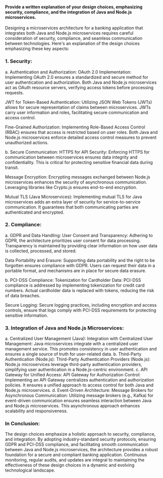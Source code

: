 #### Provide a written explanation of your design choices, emphasizing security, compliance, and the integration of Java and Node.js microservices.

Designing a microservices architecture for a banking application that integrates both Java and Node.js microservices requires careful consideration of security, compliance, and seamless communication between technologies. Here's an explanation of the design choices emphasizing these key aspects:

### 1. Security:
a. Authentication and Authorization:
OAuth 2.0 Implementation: Implementing OAuth 2.0 ensures a standardized and secure method for user authentication and authorization. Both Java and Node.js microservices act as OAuth resource servers, verifying access tokens before processing requests.

JWT for Token-Based Authentication: Utilizing JSON Web Tokens (JWTs) allows for secure representation of claims between microservices. JWTs carry user information and roles, facilitating secure communication and access control.

Fine-Grained Authorization: Implementing Role-Based Access Control (RBAC) ensures that access is restricted based on user roles. Both Java and Node.js microservices enforce detailed access control measures to prevent unauthorized actions.

b. Secure Communication:
HTTPS for API Security: Enforcing HTTPS for communication between microservices ensures data integrity and confidentiality. This is critical for protecting sensitive financial data during transit.

Message Encryption: Encrypting messages exchanged between Node.js microservices enhances the security of asynchronous communication. Leveraging libraries like Crypto.js ensures end-to-end encryption.

Mutual TLS (Java Microservices): Implementing mutual TLS for Java microservices adds an extra layer of security for service-to-service communication. It guarantees that both communicating parties are authenticated and encrypted.

### 2. Compliance:
a. GDPR and Data Handling:
User Consent and Transparency: Adhering to GDPR, the architecture prioritizes user consent for data processing. Transparency is maintained by providing clear information on how user data is collected, processed, and stored.

Data Portability and Erasure: Supporting data portability and the right to be forgotten ensures compliance with GDPR. Users can request their data in a portable format, and mechanisms are in place for secure data erasure.

b. PCI-DSS Compliance:
Tokenization for Cardholder Data: PCI-DSS compliance is addressed by implementing tokenization for credit card numbers. Actual cardholder data is replaced with tokens, reducing the risk of data breaches.

Secure Logging: Secure logging practices, including encryption and access controls, ensure that logs comply with PCI-DSS requirements for protecting sensitive information.

### 3. Integration of Java and Node.js Microservices:
a. Centralized User Management (Java):
Integration with Centralized User Management: Java microservices integrate with a centralized user management service. This promotes consistency in user authentication and ensures a single source of truth for user-related data.
b. Third-Party Authentication (Node.js):
Third-Party Authentication Providers (Node.js): Node.js microservices leverage third-party authentication providers, simplifying user authentication in a Node.js-centric environment.
c. API Gateway for Unified Access:
API Gateway for Authorization Control: Implementing an API Gateway centralizes authentication and authorization policies. It ensures a unified approach to access control for both Java and Node.js microservices.
d. Event-Driven Architecture:
Message Brokers for Asynchronous Communication: Utilizing message brokers (e.g., Kafka) for event-driven communication ensures seamless interaction between Java and Node.js microservices. This asynchronous approach enhances scalability and responsiveness.
### In Conclusion:
The design choices emphasize a holistic approach to security, compliance, and integration. By adopting industry-standard security protocols, ensuring GDPR and PCI-DSS compliance, and facilitating smooth communication between Java and Node.js microservices, 
the architecture provides a robust foundation for a secure and compliant banking application. Continuous monitoring, regular audits, and updates are integral to maintaining the effectiveness of these design choices in a dynamic and evolving technological 
landscape.
